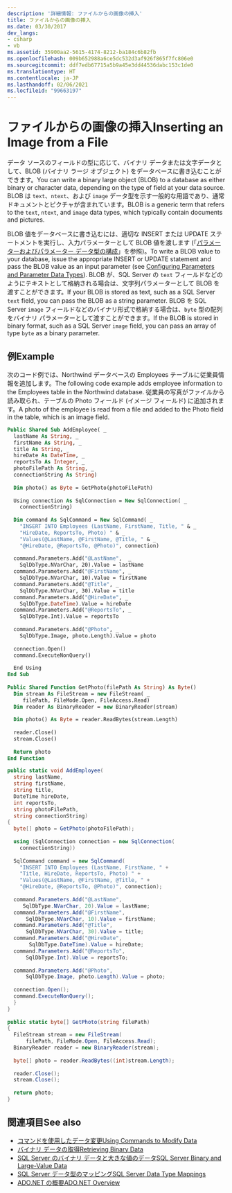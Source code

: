 ```yaml
---
description: '詳細情報: ファイルからの画像の挿入'
title: ファイルからの画像の挿入
ms.date: 03/30/2017
dev_langs:
- csharp
- vb
ms.assetid: 35900aa2-5615-4174-8212-ba184c6b82fb
ms.openlocfilehash: 009b652988a6ce5dc532d3af926f865f7fc806e0
ms.sourcegitcommit: ddf7edb67715a5b9a45e3dd44536dabc153c1de0
ms.translationtype: HT
ms.contentlocale: ja-JP
ms.lasthandoff: 02/06/2021
ms.locfileid: "99663197"
---
```

# <a name="inserting-an-image-from-a-file"></a><span data-ttu-id="065af-103">ファイルからの画像の挿入</span><span class="sxs-lookup"><span data-stu-id="065af-103">Inserting an Image from a File</span></span>

<span data-ttu-id="065af-104">データ ソースのフィールドの型に応じて、バイナリ データまたは文字データとして、BLOB (バイナリ ラージ オブジェクト) をデータベースに書き込むことができます。</span><span class="sxs-lookup"><span data-stu-id="065af-104">You can write a binary large object (BLOB) to a database as either binary or character data, depending on the type of field at your data source.</span></span> <span data-ttu-id="065af-105">BLOB は `text`、`ntext`、および `image` データ型を示す一般的な用語であり、通常ドキュメントとピクチャが含まれています。</span><span class="sxs-lookup"><span data-stu-id="065af-105">BLOB is a generic term that refers to the `text`, `ntext`, and `image` data types, which typically contain documents and pictures.</span></span>  
  
 <span data-ttu-id="065af-106">BLOB 値をデータベースに書き込むには、適切な INSERT または UPDATE ステートメントを実行し、入力パラメーターとして BLOB 値を渡します (「[パラメーターおよびパラメーター データ型の構成](../configuring-parameters-and-parameter-data-types.md)」を参照)。</span><span class="sxs-lookup"><span data-stu-id="065af-106">To write a BLOB value to your database, issue the appropriate INSERT or UPDATE statement and pass the BLOB value as an input parameter (see [Configuring Parameters and Parameter Data Types](../configuring-parameters-and-parameter-data-types.md)).</span></span> <span data-ttu-id="065af-107">BLOB が、SQL Server の `text` フィールドなどのようにテキストとして格納される場合は、文字列パラメーターとして BLOB を渡すことができます。</span><span class="sxs-lookup"><span data-stu-id="065af-107">If your BLOB is stored as text, such as a SQL Server `text` field, you can pass the BLOB as a string parameter.</span></span> <span data-ttu-id="065af-108">BLOB を SQL Server `image` フィールドなどのバイナリ形式で格納する場合は、`byte` 型の配列をバイナリ パラメーターとして渡すことができます。</span><span class="sxs-lookup"><span data-stu-id="065af-108">If the BLOB is stored in binary format, such as a SQL Server `image` field, you can pass an array of type `byte` as a binary parameter.</span></span>  
  
## <a name="example"></a><span data-ttu-id="065af-109">例</span><span class="sxs-lookup"><span data-stu-id="065af-109">Example</span></span>  

 <span data-ttu-id="065af-110">次のコード例では、Northwind データベースの Employees テーブルに従業員情報を追加します。</span><span class="sxs-lookup"><span data-stu-id="065af-110">The following code example adds employee information to the Employees table in the Northwind database.</span></span> <span data-ttu-id="065af-111">従業員の写真がファイルから読み取られ、テーブルの Photo フィールド (イメージ フィールド) に追加されます。</span><span class="sxs-lookup"><span data-stu-id="065af-111">A photo of the employee is read from a file and added to the Photo field in the table, which is an image field.</span></span>  
  
```vb  
Public Shared Sub AddEmployee( _  
  lastName As String, _  
  firstName As String, _  
  title As String, _  
  hireDate As DateTime, _  
  reportsTo As Integer, _  
  photoFilePath As String, _  
  connectionString As String)  
  
  Dim photo() as Byte = GetPhoto(photoFilePath)  
  
  Using connection As SqlConnection = New SqlConnection( _  
    connectionString)  
  
  Dim command As SqlCommand = New SqlCommand( _  
    "INSERT INTO Employees (LastName, FirstName, Title, " & _  
    "HireDate, ReportsTo, Photo) " & _  
    "Values(@LastName, @FirstName, @Title, " & _  
    "@HireDate, @ReportsTo, @Photo)", connection)
  
  command.Parameters.Add("@LastName",  _  
    SqlDbType.NVarChar, 20).Value = lastName  
  command.Parameters.Add("@FirstName", _  
    SqlDbType.NVarChar, 10).Value = firstName  
  command.Parameters.Add("@Title", _  
    SqlDbType.NVarChar, 30).Value = title  
  command.Parameters.Add("@HireDate", _  
    SqlDbType.DateTime).Value = hireDate  
  command.Parameters.Add("@ReportsTo", _  
    SqlDbType.Int).Value = reportsTo  
  
  command.Parameters.Add("@Photo", _  
    SqlDbType.Image, photo.Length).Value = photo  
  
  connection.Open()  
  command.ExecuteNonQuery()  
  
  End Using  
End Sub  
  
Public Shared Function GetPhoto(filePath As String) As Byte()  
  Dim stream As FileStream = new FileStream( _  
     filePath, FileMode.Open, FileAccess.Read)  
  Dim reader As BinaryReader = new BinaryReader(stream)  
  
  Dim photo() As Byte = reader.ReadBytes(stream.Length)  
  
  reader.Close()  
  stream.Close()  
  
  Return photo  
End Function  
```  
  
```csharp  
public static void AddEmployee(  
  string lastName,
  string firstName,
  string title,
  DateTime hireDate,
  int reportsTo,
  string photoFilePath,
  string connectionString)  
{  
  byte[] photo = GetPhoto(photoFilePath);  
  
  using (SqlConnection connection = new SqlConnection(  
    connectionString))  
  
  SqlCommand command = new SqlCommand(  
    "INSERT INTO Employees (LastName, FirstName, " +  
    "Title, HireDate, ReportsTo, Photo) " +  
    "Values(@LastName, @FirstName, @Title, " +  
    "@HireDate, @ReportsTo, @Photo)", connection);
  
  command.Parameters.Add("@LastName",
     SqlDbType.NVarChar, 20).Value = lastName;  
  command.Parameters.Add("@FirstName",
      SqlDbType.NVarChar, 10).Value = firstName;  
  command.Parameters.Add("@Title",
      SqlDbType.NVarChar, 30).Value = title;  
  command.Parameters.Add("@HireDate",
       SqlDbType.DateTime).Value = hireDate;  
  command.Parameters.Add("@ReportsTo",
      SqlDbType.Int).Value = reportsTo;  
  
  command.Parameters.Add("@Photo",  
      SqlDbType.Image, photo.Length).Value = photo;  
  
  connection.Open();  
  command.ExecuteNonQuery();  
  }  
}  
  
public static byte[] GetPhoto(string filePath)  
{  
  FileStream stream = new FileStream(  
      filePath, FileMode.Open, FileAccess.Read);  
  BinaryReader reader = new BinaryReader(stream);  
  
  byte[] photo = reader.ReadBytes((int)stream.Length);  
  
  reader.Close();  
  stream.Close();  
  
  return photo;  
}  
```  
  
## <a name="see-also"></a><span data-ttu-id="065af-112">関連項目</span><span class="sxs-lookup"><span data-stu-id="065af-112">See also</span></span>

- [<span data-ttu-id="065af-113">コマンドを使用したデータ変更</span><span class="sxs-lookup"><span data-stu-id="065af-113">Using Commands to Modify Data</span></span>](../using-commands-to-modify-data.md)
- [<span data-ttu-id="065af-114">バイナリ データの取得</span><span class="sxs-lookup"><span data-stu-id="065af-114">Retrieving Binary Data</span></span>](../retrieving-binary-data.md)
- [<span data-ttu-id="065af-115">SQL Server のバイナリ データと大きな値のデータ</span><span class="sxs-lookup"><span data-stu-id="065af-115">SQL Server Binary and Large-Value Data</span></span>](sql-server-binary-and-large-value-data.md)
- [<span data-ttu-id="065af-116">SQL Server データ型のマッピング</span><span class="sxs-lookup"><span data-stu-id="065af-116">SQL Server Data Type Mappings</span></span>](../sql-server-data-type-mappings.md)
- [<span data-ttu-id="065af-117">ADO.NET の概要</span><span class="sxs-lookup"><span data-stu-id="065af-117">ADO.NET Overview</span></span>](../ado-net-overview.md)
